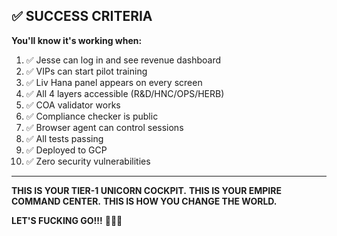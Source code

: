 ## ✅ SUCCESS CRITERIA

**You'll know it's working when:**

1. ✅ Jesse can log in and see revenue dashboard
2. ✅ VIPs can start pilot training
3. ✅ Liv Hana panel appears on every screen
4. ✅ All 4 layers accessible (R&D/HNC/OPS/HERB)
5. ✅ COA validator works
6. ✅ Compliance checker is public
7. ✅ Browser agent can control sessions
8. ✅ All tests passing
9. ✅ Deployed to GCP
10. ✅ Zero security vulnerabilities

---

**THIS IS YOUR TIER-1 UNICORN COCKPIT.**
**THIS IS YOUR EMPIRE COMMAND CENTER.**
**THIS IS HOW YOU CHANGE THE WORLD.**

**LET'S FUCKING GO!!!** 🚀🦄🌿

<!-- Last verified: 2025-10-02 -->

<!-- Optimized: 2025-10-02 -->

<!-- Last updated: 2025-10-02 -->

<!-- Last optimized: 2025-10-02 -->
